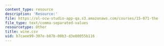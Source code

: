 ```yaml
---
content_type: resource
description: 'Resource:'
file: https://ol-ocw-studio-app-qa.s3.amazonaws.com/courses/15-071-the-analytics-edge-spring-2017/b7caee99307eb87b00b3d3e80055b116_wine.csv
file_type: text/comma-separated-values
resourcetype: Other
title: wine.csv
uid: b7caee99-307e-b87b-00b3-d3e80055b116
---
```


